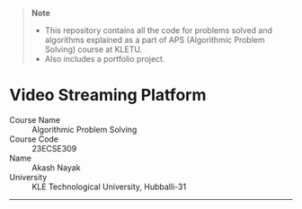 > **Note**
> - This repository contains all the code for problems solved and algorithms explained as a part of APS (Algorithmic Problem Solving) course at KLETU.
> - Also includes a portfolio project.

# Video Streaming Platform

<dl>
<dt>Course Name</dt>
<dd>Algorithmic Problem Solving</dd>
<dt>Course Code</dt>
<dd>23ECSE309</dd>
<dt>Name</dt>
<dd>Akash Nayak</dd>
<dt>University</dt>
<dd>KLE Technological University, Hubballi-31</dd>
</dl>

* * *
